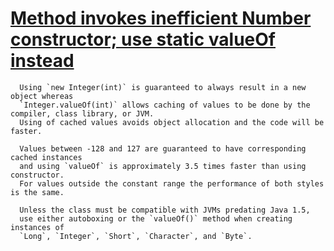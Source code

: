 # [Method invokes inefficient Number constructor; use static valueOf instead](https://spotbugs.readthedocs.io/en/latest/bugDescriptions.html#DM_NUMBER_CTOR)

      Using `new Integer(int)` is guaranteed to always result in a new object whereas
      `Integer.valueOf(int)` allows caching of values to be done by the compiler, class library, or JVM.
      Using of cached values avoids object allocation and the code will be faster.

      Values between -128 and 127 are guaranteed to have corresponding cached instances
      and using `valueOf` is approximately 3.5 times faster than using constructor.
      For values outside the constant range the performance of both styles is the same.

      Unless the class must be compatible with JVMs predating Java 1.5,
      use either autoboxing or the `valueOf()` method when creating instances of
      `Long`, `Integer`, `Short`, `Character`, and `Byte`.